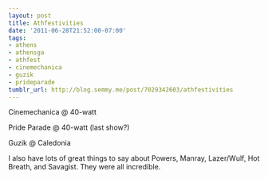 ```yaml
---
layout: post
title: Athfestivities
date: '2011-06-28T21:52:00-07:00'
tags:
- athens
- athensga
- athfest
- cinemechanica
- guzik
- prideparade
tumblr_url: http://blog.semmy.me/post/7029342603/athfestivities
---
```

Cinemechanica @ 40-watt

Pride Parade @ 40-watt (last show?)

Guzik @ Caledonia

I also have lots of great things to say about    Powers, Manray, Lazer/Wulf, Hot Breath, and Savagist.  They were all incredible.
